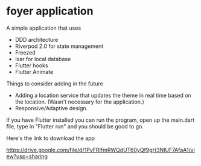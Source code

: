 # foyer application


A simple application that uses

- DDD architecture
- Riverpod 2.0 for state management
- Freezed
- Isar for local database
- Flutter hooks
- Flutter Animate

Things to consider adding in the future

- Adding a location service that updates the theme in real time based on the location. (Wasn't necessary for the application.)
- Responsive/Adaptive design.

If you have Flutter installed you can run the program, open up the main.dart file, type in "Flutter run" and you should be good to go.


Here's the link to download the app

https://drive.google.com/file/d/1PvFRIfmRWQdUT60yQf9gH3NIUF7AfaA1/view?usp=sharing
